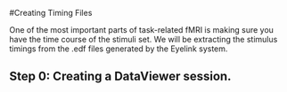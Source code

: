 #Creating Timing Files

One of the most important parts of task-related fMRI is making sure you have the time course of the stimuli set. We will be extracting the stimulus timings from the .edf files generated by the Eyelink system.

## Step 0: Creating a DataViewer session.